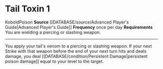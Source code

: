 ﻿---
actions: '[one-action]'
cost: null
element: null
frequency: once per day
id: '540'
name: Tail Toxin
rarity: Common
requirement: You are wielding a piercing or slashing weapon.
rus_type_level: null
school: null
source: '[[DATABASE/source/Advanced Player''s Guide|Advanced Player''s Guide]]'
trait:
- '[[DATABASE/trait/Kobold|Kobold]]'
- '[[DATABASE/trait/Poison|Poison]]'
trigger: null
type: Action

---
# Tail Toxin <span class="action-icon">1</span>

<span class="item-trait">Kobold</span><span class="item-trait">Poison</span>
**Source** [[DATABASE/source/Advanced Player's Guide|Advanced Player's Guide]] 
**Frequency** once per day
**Requirements** You are wielding a piercing or slashing weapon.

---
You apply your tail's venom to a piercing or slashing weapon. If your next Strike with that weapon before the end of your next turn hits and deals damage, you deal [[DATABASE/condition/Persistent Damage|persistent poison damage]] equal to your level to the target.